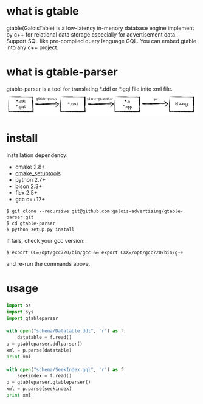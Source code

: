 
# what is gtable

gtable(GaloisTable) is a low-latency in-menory database engine implement by c++ for relational data storage especially for advertisement data. Support SQL like pre-compiled query language GQL. You can embed gtable into any c++ project.

# what is gtable-parser

gtable-parser is a tool for translating *.ddl or *.gql file inito xml file.
![gtable-parser](./gtable-parser.png)

# install

Installation dependency:
* cmake 2.8+
* [cmake_setuptools](https://github.com/galois-advertising/cmake_setup)
* python 2.7+
* bison 2.3+
* flex 2.5+
* gcc c++17+

```
$ git clone --recursive git@github.com:galois-advertising/gtable-parser.git
$ cd gtable-parser
$ python setup.py install
```

If fails, check your gcc version:

```
$ export CC=/opt/gcc720/bin/gcc && export CXX=/opt/gcc720/bin/g++
```
and re-run the commands above.

# usage

```python
import os
import sys
import gtableparser

with open("schema/Datatable.ddl", 'r') as f: 
    datatable = f.read()
p = gtableparser.ddlparser()
xml = p.parse(datatable)
print xml

with open("schema/SeekIndex.gql", 'r') as f: 
    seekindex = f.read()
p = gtableparser.gtableparser()
xml = p.parse(seekindex)
print xml
```

